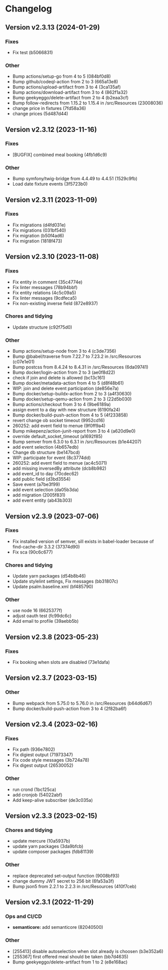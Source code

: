 # Changelog

## Version v2.3.13 (2024-01-29)

### Fixes

- Fix test (b5066831)

### Other

- Bump actions/setup-go from 4 to 5 (084bf0d8)
- Bump github/codeql-action from 2 to 3 (665a13e8)
- Bump actions/upload-artifact from 3 to 4 (3ca135af)
- Bump actions/download-artifact from 3 to 4 (862f1a32)
- Bump geekyeggo/delete-artifact from 2 to 4 (b2eaa3cf)
- Bump follow-redirects from 1.15.2 to 1.15.4 in /src/Resources (23008036)
- change price in fixtures (7fd58a36)
- change prices (5d487d44)

## Version v2.3.12 (2023-11-16)

### Fixes

- [BUGFIX] combined meal booking (4fb1d6c9)

### Other

- Bump symfony/twig-bridge from 4.4.49 to 4.4.51 (1529c9fb)
- Load date fixture events (3f5723b0)

## Version v2.3.11 (2023-11-09)

### Fixes

- Fix migrations (d4fd031e)
- Fix migrations (031bf540)
- Fix migration (b50f4ad6)
- Fix migration (1818f473)

## Version v2.3.10 (2023-11-08)

### Fixes

- Fix entity in comment (35c4774e)
- Fix linter messages (78b94bbf)
- Fix entity relations (4c5c09a5)
- Fix linter messages (9cdfeca5)
- Fix non-existing inverse field (872e8937)

### Chores and tidying

- Update structure (c92f75d0)

### Other

- Bump actions/setup-node from 3 to 4 (c3de7356)
- Bump @babel/traverse from 7.22.7 to 7.23.2 in /src/Resources (c07e1e01)
- Bump postcss from 8.4.24 to 8.4.31 in /src/Resources (6da09741)
- Bump docker/login-action from 2 to 3 (ae0f8d22)
- check if join and delete is allowed (bc13c161)
- Bump docker/metadata-action from 4 to 5 (d8f48b61)
- WIP: join and delete event participation (de856e7a)
- Bump docker/setup-buildx-action from 2 to 3 (a4f30630)
- Bump docker/setup-qemu-action from 2 to 3 (22d5b030)
- Bump actions/checkout from 3 to 4 (9be6189a)
- assign event to a day with new structure (6190fa24)
- Bump docker/build-push-action from 4 to 5 (4f233858)
- revert change ob socket timeout (9952cd16)
- 260252: add event field to menue (9f0ff9a4)
- Bump mikepenz/action-junit-report from 3 to 4 (a620d9e0)
- override default_socket_timeout (a1692f85)
- Bump semver from 6.3.0 to 6.3.1 in /src/Resources (b1e44207)
- add event selection (4b657edb)
- Change db structure (be147bcd)
- WIP: participate for event (8c3774dd)
- 260252: add event field to menue (ac4c5071)
- add missing inversedBy attribute (dcb8b982)
- add event_id to day (70cdec62)
- add public field (d3bd3554)
- Save event (a7be3f99)
- add event selection (da05b3da)
- add migration (2005f831)
- add event entity (ab43b303)

## Version v2.3.9 (2023-07-06)

### Fixes

- Fix installed version of semver, sill exists in babel-loader because of find-cache-dir 3.3.2 (37374d90)
- Fix sca (90c6c677)

### Chores and tidying

- Update yarn packages (d54b8b46)
- Update stylelint settings, Fix messages (bb31807c)
- Update psalm.baseline.xml (bf485790)

### Other

- use node 16 (6625377f)
- adjust oauth test (fc99dc6c)
- Add email to profile (39aebb5b)

## Version v2.3.8 (2023-05-23)

### Fixes

- Fix booking when slots are disabled (73e1dafa)

## Version v2.3.7 (2023-03-15)

### Other

- Bump webpack from 5.75.0 to 5.76.0 in /src/Resources (b64d6d67)
- Bump docker/build-push-action from 3 to 4 (2f82ba6f)

## Version v2.3.4 (2023-02-16)

### Fixes

- Fix path (936e7802)
- Fix digiest output (71973347)
- Fix code style messages (3b724a78)
- Fix digest output (26530052)

### Other

- run crond (1bc125ca)
- add cronjob (54022abf)
- Add keep-alive subscriber (de3c035a)

## Version v2.3.3 (2023-02-15)

### Chores and tidying

- update mercure (10a5937b)
- update yarn packages (3da9bfcb)
- update composer packages (fdb81139)

### Other

- replace deprecated set-output function (9008bf93)
- change dummy JWT secret to 256 bit (6fa53a3f)
- Bump json5 from 2.2.1 to 2.2.3 in /src/Resources (410f7ceb)

## Version v2.3.1 (2022-11-29)

### Ops and CI/CD

- **semanticore:** add semanticore (82040500)

### Other

- [255413] disable autoselection when slot already is choosen (b3e352a6)
- [255367] first offered meal should be taken (bb7d4635)
- Bump geekyeggo/delete-artifact from 1 to 2 (e8e168ac)


